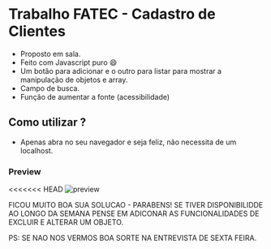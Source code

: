 # Trabalho FATEC - Cadastro de Clientes
- Proposto em sala.
- Feito com Javascript puro :smile:
- Um botão para adicionar e o outro para listar para mostrar a manipulação de
objetos e array.
- Campo de busca.
- Função de aumentar a fonte (acessibilidade)

## Como utilizar ?
- Apenas abra no seu navegador e seja feliz, não necessita de um localhost.


### Preview

<<<<<<< HEAD
![preview](https://user-images.githubusercontent.com/31348487/65558474-42cfe300-df0d-11e9-8303-a5d613153406.png)

FICOU MUITO BOA SUA SOLUCAO - PARABENS! SE TIVER DISPONIBILIDDE AO LONGO DA SEMANA PENSE EM ADICONAR AS FUNCIONALIDADES DE EXCLUIR E ALTERAR UM OBJETO.

PS: SE NAO NOS VERMOS BOA SORTE NA ENTREVISTA DE SEXTA FEIRA.

